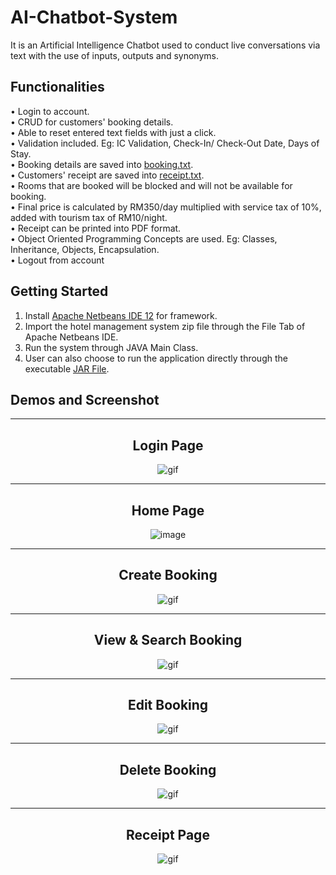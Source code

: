 # AI-Chatbot-System
It is an Artificial Intelligence Chatbot used to conduct live conversations via text with the use of inputs, outputs and synonyms.
## Functionalities
  •	Login to account. 
  <br> •	CRUD for customers' booking details.
  <br> •	Able to reset entered text fields with just a click.
  <br> •	Validation included. Eg: IC Validation, Check-In/ Check-Out Date, Days of Stay.
  <br> •	Booking details are saved into [booking.txt](/Hotel-Management-System/Booking.txt).
  <br> •	Customers' receipt are saved into [receipt.txt](/Hotel-Management-System/receipt.txt).
  <br> •	Rooms that are booked will be blocked and will not be available for booking.
  <br> •	Final price is calculated by RM350/day multiplied with service tax of 10%, added with tourism tax of RM10/night.
  <br> •	Receipt can be printed into PDF format.
  <br> •	Object Oriented Programming Concepts are used. Eg: Classes, Inheritance, Objects, Encapsulation. 
  <br> •	Logout from account

## Getting Started
1. Install  [Apache Netbeans IDE 12](https://netbeans.apache.org/download/nb120/index.html) for framework.
2. Import the hotel management system zip file through the File Tab of Apache Netbeans IDE.
3. Run the system through JAVA Main Class. 
4. User can also choose to run the application directly through the executable [JAR File](/Hotel-Management-System/dist/hotelroombookingsystem).


## Demos and Screenshot 

-----

<div align="center">
  <h2>Login Page</h2>
<img src="images/login.gif" alt="gif">
</div>

-----

<div align="center">
  <h2>Home Page</h2>
<img src="images/home.PNG" alt="image">
</div>

-----

<div align="center">
  <h2>Create Booking</h2>
<img src="images/createbooking.gif" alt="gif">
</div>

-----

<div align="center">
  <h2>View & Search Booking</h2>
<img src="images/viewbooking.gif" alt="gif">
</div>

-----

<div align="center">
  <h2>Edit Booking</h2>
<img src="images/editbooking.gif" alt="gif">
</div>

-----

<div align="center">
  <h2>Delete Booking</h2>
<img src="images/deletebooking.gif" alt="gif">
</div>

-----

<div align="center">
  <h2>Receipt Page</h2>
<img src="images/receipt.gif" alt="gif">
</div>

